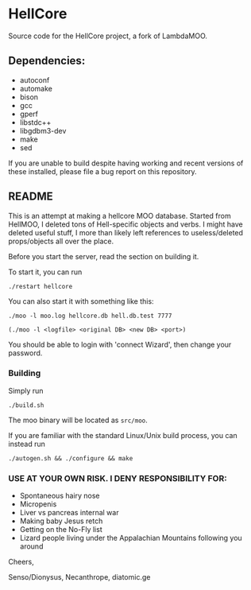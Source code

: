 # HellCore
Source code for the HellCore project, a fork of LambdaMOO.

## Dependencies:

* autoconf
* automake
* bison
* gcc
* gperf
* libstdc++
* libgdbm3-dev
* make
* sed

If you are unable to build despite having working and recent versions of these
installed, please file a bug report on this repository.

## README

This is an attempt at making a hellcore MOO database. Started from HellMOO, I
deleted tons of Hell-specific objects and verbs. I might have deleted useful
stuff, I more than likely left references to useless/deleted props/objects all
over the place.

Before you start the server, read the section on building it.

To start it, you can run
```shell
./restart hellcore
```

You can also start it with something like this:
```shell
./moo -l moo.log hellcore.db hell.db.test 7777
```

```
(./moo -l <logfile> <original DB> <new DB> <port>)
```

You should be able to login with 'connect Wizard', then change your password.

### Building

Simply run
```shell
./build.sh
```

The moo binary will be located as `src/moo`.

If you are familiar with the standard Linux/Unix build process, you can instead
run
```shell
./autogen.sh && ./configure && make
```

### USE AT YOUR OWN RISK. I DENY RESPONSIBILITY FOR:
* Spontaneous hairy nose
* Micropenis
* Liver vs pancreas internal war
* Making baby Jesus retch
* Getting on the No-Fly list
* Lizard people living under the Appalachian Mountains following you around

Cheers,

Senso/Dionysus, Necanthrope, diatomic.ge

